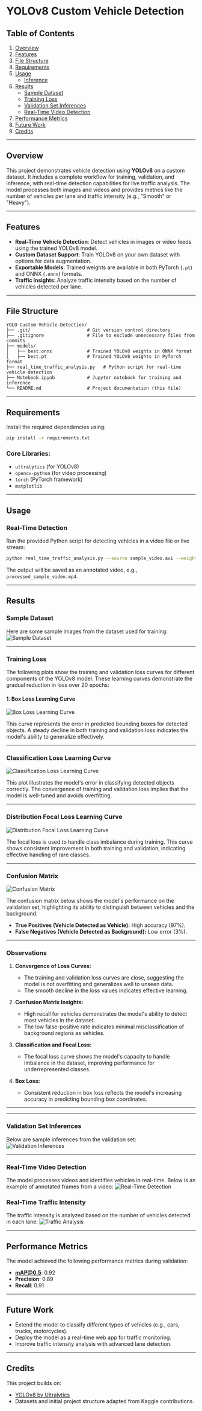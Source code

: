 
# YOLOv8 Custom Vehicle Detection

## Table of Contents
1. [Overview](#overview)
2. [Features](#features)
3. [File Structure](#file-structure)
4. [Requirements](#requirements)
5. [Usage](#usage)
   - [Inference](#real-time-detection)
6. [Results](#results)
   - [Sample Dataset](#sample-dataset)
   - [Training Loss](#training-loss)
   - [Validation Set Inferences](#validation-set-inferences)
   - [Real-Time Video Detection](#real-time-video-detection)
7. [Performance Metrics](#performance-metrics)
8. [Future Work](#future-work)
9. [Credits](#credits)

---

## Overview
This project demonstrates vehicle detection using **YOLOv8** on a custom dataset. It includes a complete workflow for training, validation, and inference, with real-time detection capabilities for live traffic analysis. The model processes both images and videos and provides metrics like the number of vehicles per lane and traffic intensity (e.g., "Smooth" or "Heavy").

---

## Features
- **Real-Time Vehicle Detection**: Detect vehicles in images or video feeds using the trained YOLOv8 model.
- **Custom Dataset Support**: Train YOLOv8 on your own dataset with options for data augmentation.
- **Exportable Models**: Trained weights are available in both PyTorch (`.pt`) and ONNX (`.onnx`) formats.
- **Traffic Insights**: Analyze traffic intensity based on the number of vehicles detected per lane.

---

## File Structure
```
YOLO-Custom-Vehicle-Detection/
├── .git/                     # Git version control directory
├── .gitignore                # File to exclude unnecessary files from commits
├── models/
│   ├── best.onnx             # Trained YOLOv8 weights in ONNX format
│   ├── best.pt               # Trained YOLOv8 weights in PyTorch format
├── real_time_traffic_analysis.py   # Python script for real-time vehicle detection
├── Notebook.ipynb            # Jupyter notebook for training and inference
└── README.md                 # Project documentation (this file)
```

---

## Requirements
Install the required dependencies using:
```bash
pip install -r requirements.txt
```

### Core Libraries:
- `ultralytics` (for YOLOv8)
- `opencv-python` (for video processing)
- `torch` (PyTorch framework)
- `matplotlib`

---

## Usage
### Real-Time Detection
Run the provided Python script for detecting vehicles in a video file or live stream:
```bash
python real_time_traffic_analysis.py --source sample_video.avi --weights models/best.pt
```

The output will be saved as an annotated video, e.g., `processed_sample_video.mp4`.

---

## Results

### Sample Dataset
Here are some sample images from the dataset used for training:
![Sample Dataset](images/sample_dataset.png)

---


### Training Loss
The following plots show the training and validation loss curves for different components of the YOLOv8 model. These learning curves demonstrate the gradual reduction in loss over 20 epochs:

#### 1. Box Loss Learning Curve
![Box Loss Learning Curve](images/training_loss.png)

This curve represents the error in predicted bounding boxes for detected objects. A steady decline in both training and validation loss indicates the model's ability to generalize effectively.

---

### Classification Loss Learning Curve
![Classification Loss Learning Curve](images/classification.png)

This plot illustrates the model's error in classifying detected objects correctly. The convergence of training and validation loss implies that the model is well-tuned and avoids overfitting.

---

### Distribution Focal Loss Learning Curve
![Distribution Focal Loss Learning Curve](images/distribution.png)

The focal loss is used to handle class imbalance during training. This curve shows consistent improvement in both training and validation, indicating effective handling of rare classes.

---

### Confusion Matrix
![Confusion Matrix](images/confusion.png)

The confusion matrix below shows the model's performance on the validation set, highlighting its ability to distinguish between vehicles and the background.

- **True Positives (Vehicle Detected as Vehicle):** High accuracy (97%).
- **False Negatives (Vehicle Detected as Background):** Low error (3%).

---

### Observations
1. **Convergence of Loss Curves:** 
   - The training and validation loss curves are close, suggesting the model is not overfitting and generalizes well to unseen data.
   - The smooth decline in the loss values indicates effective learning.

2. **Confusion Matrix Insights:** 
   - High recall for vehicles demonstrates the model's ability to detect most vehicles in the dataset.
   - The low false-positive rate indicates minimal misclassification of background regions as vehicles.

3. **Classification and Focal Loss:** 
   - The focal loss curve shows the model's capacity to handle imbalance in the dataset, improving performance for underrepresented classes.

4. **Box Loss:** 
   - Consistent reduction in box loss reflects the model's increasing accuracy in predicting bounding box coordinates.

---


---

### Validation Set Inferences
Below are sample inferences from the validation set:
![Validation Inferences](images/validation_inferences.png)

---

### Real-Time Video Detection
The model processes videos and identifies vehicles in real-time. Below is an example of annotated frames from a video:
![Real-Time Detection](images/output.gif)

### Real-Time Traffic Intensity
The traffic intensity is analyzed based on the number of vehicles detected in each lane:
![Traffic Analysis](images/traffic_density_analysis.gif)

---

## Performance Metrics
The model achieved the following performance metrics during validation:
- **mAP@0.5**: 0.92
- **Precision**: 0.89
- **Recall**: 0.91

---

## Future Work
- Extend the model to classify different types of vehicles (e.g., cars, trucks, motorcycles).
- Deploy the model as a real-time web app for traffic monitoring.
- Improve traffic intensity analysis with advanced lane detection.

---

## Credits
This project builds on:
- [YOLOv8 by Ultralytics](https://github.com/ultralytics/yolov8)
- Datasets and initial project structure adapted from Kaggle contributions.

